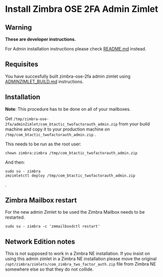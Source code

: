 # Install Zimbra OSE 2FA Admin Zimlet

## Warning

**These are developer instructions.**

For Admin installation instructions please check [README.md](README.md) instead.

## Requisites

You have succesfully built zimbra-ose-2fa admin zimlet using [ADMINZIMLET_BUILD.md](ADMINZIMLET_BUILD.md) instructions.

## Installation

**Note**: This procedure has to be done on all of your mailboxes.

Get `/tmp/zimbra-ose-2fa/adminZimlet/com_btactic_twofactorauth_admin.zip` from your build machine and copy it to your production machine on `/tmp/com_btactic_twofactorauth_admin.zip` .

This needs to be run as the root user:

```
chown zimbra:zimbra /tmp/com_btactic_twofactorauth_admin.zip
```

And then:
```
sudo su - zimbra
zmzimletctl deploy /tmp/com_btactic_twofactorauth_admin.zip
```
.

## Zimbra Mailbox restart

For the new admin Zimlet to be used the Zimbra Mailbox needs to be restarted.

```
sudo su - zimbra -c 'zmmailboxdctl restart'
```

## Network Edition notes

This is not supposed to work in a Zimbra NE installation.
If you insist on using this admin zimlet in a Zimbra NE installation please move the original `/opt/zimbra/zimlets/com_zimbra_two_factor_auth.zip` file from Zimbra NE somewhere else so that they do not collide. 
